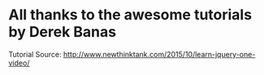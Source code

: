# All thanks to the awesome tutorials by Derek Banas

Tutorial Source: http://www.newthinktank.com/2015/10/learn-jquery-one-video/
